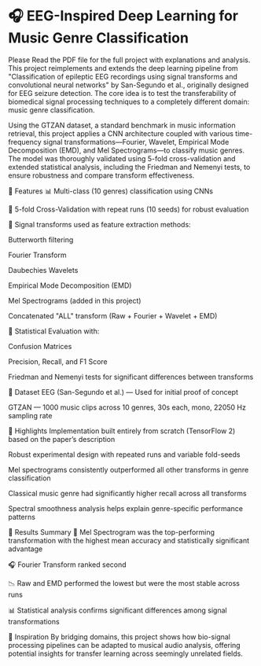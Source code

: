 # 🎧 EEG-Inspired Deep Learning for Music Genre Classification
Please Read the PDF file for the full project with explanations and analysis.
This project reimplements and extends the deep learning pipeline from "Classification of epileptic EEG recordings using signal transforms and convolutional neural networks" by San-Segundo et al., originally designed for EEG seizure detection. The core idea is to test the transferability of biomedical signal processing techniques to a completely different domain: music genre classification.

Using the GTZAN dataset, a standard benchmark in music information retrieval, this project applies a CNN architecture coupled with various time-frequency signal transformations—Fourier, Wavelet, Empirical Mode Decomposition (EMD), and Mel Spectrograms—to classify music genres. The model was thoroughly validated using 5-fold cross-validation and extended statistical analysis, including the Friedman and Nemenyi tests, to ensure robustness and compare transform effectiveness.

🚀 Features
📊 Multi-class (10 genres) classification using CNNs

🔁 5-fold Cross-Validation with repeat runs (10 seeds) for robust evaluation

🧠 Signal transforms used as feature extraction methods:

Butterworth filtering

Fourier Transform

Daubechies Wavelets

Empirical Mode Decomposition (EMD)

Mel Spectrograms (added in this project)

Concatenated "ALL" transform (Raw + Fourier + Wavelet + EMD)

🔬 Statistical Evaluation with:

Confusion Matrices

Precision, Recall, and F1 Score

Friedman and Nemenyi tests for significant differences between transforms

📁 Dataset
EEG (San-Segundo et al.) — Used for initial proof of concept

GTZAN — 1000 music clips across 10 genres, 30s each, mono, 22050 Hz sampling rate

📌 Highlights
Implementation built entirely from scratch (TensorFlow 2) based on the paper’s description

Robust experimental design with repeated runs and variable fold-seeds

Mel spectrograms consistently outperformed all other transforms in genre classification

Classical music genre had significantly higher recall across all transforms

Spectral smoothness analysis helps explain genre-specific performance patterns

🧪 Results Summary
🎼 Mel Spectrogram was the top-performing transformation with the highest mean accuracy and statistically significant advantage

🎧 Fourier Transform ranked second

📉 Raw and EMD performed the lowest but were the most stable across runs

📊 Statistical analysis confirms significant differences among signal transformations

🧠 Inspiration
By bridging domains, this project shows how bio-signal processing pipelines can be adapted to musical audio analysis, offering potential insights for transfer learning across seemingly unrelated fields.
